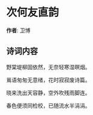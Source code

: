 # 次何友直韵

**作者**: 卫博

## 诗词内容

野棠堤柳固依然，无奈轻寒湿暝烟。

鶑语匆匆无意绪，花时寂寂废诗篇。

晓来洗出天容静，空外吹残雨脚连。

春色便须同检校，已随流水半涓涓。

